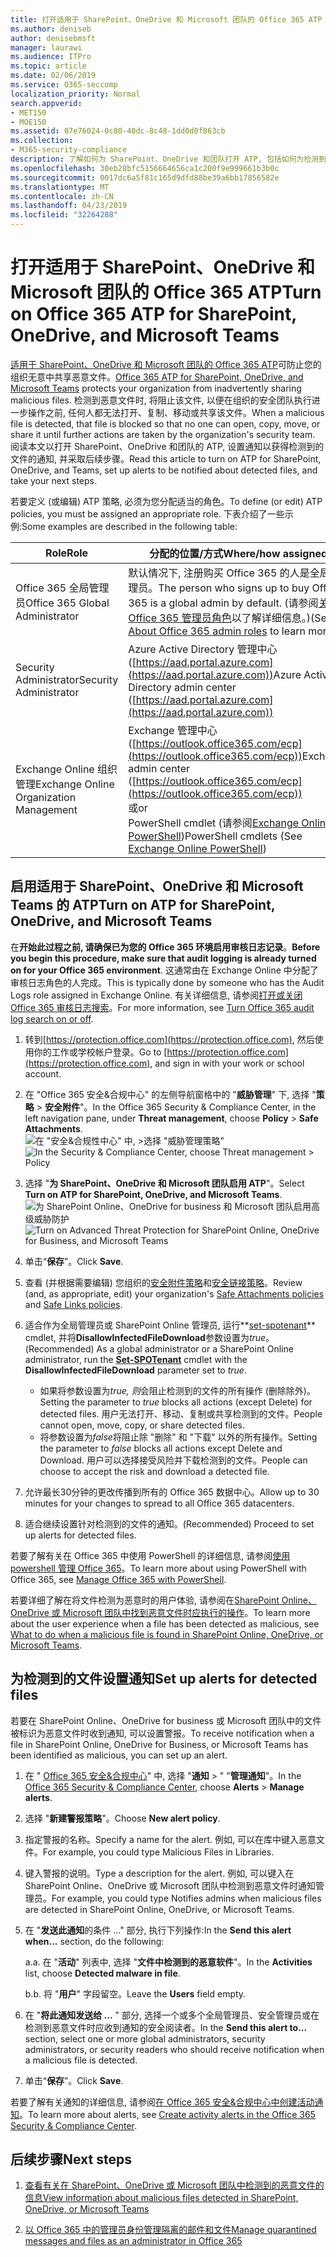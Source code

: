 ```yaml
---
title: 打开适用于 SharePoint、OneDrive 和 Microsoft 团队的 Office 365 ATP
ms.author: deniseb
author: denisebmsft
manager: laurawi
ms.audience: ITPro
ms.topic: article
ms.date: 02/06/2019
ms.service: O365-seccomp
localization_priority: Normal
search.appverid:
- MET150
- MOE150
ms.assetid: 07e76024-0c80-40dc-8c48-1dd0d0f863cb
ms.collection:
- M365-security-compliance
description: 了解如何为 SharePoint、OneDrive 和团队打开 ATP, 包括如何为检测到的文件设置通知。
ms.openlocfilehash: 30eb28bfc5156664656ca1c200f9e999661b3b0c
ms.sourcegitcommit: 0017dc6a5f81c165d9dfd88be39a6bb17856582e
ms.translationtype: MT
ms.contentlocale: zh-CN
ms.lasthandoff: 04/23/2019
ms.locfileid: "32264288"
---
```

# <a name="turn-on-office-365-atp-for-sharepoint-onedrive-and-microsoft-teams"></a><span data-ttu-id="ad6ec-103">打开适用于 SharePoint、OneDrive 和 Microsoft 团队的 Office 365 ATP</span><span class="sxs-lookup"><span data-stu-id="ad6ec-103">Turn on Office 365 ATP for SharePoint, OneDrive, and Microsoft Teams</span></span>

<span data-ttu-id="ad6ec-104">[适用于 SharePoint、OneDrive 和 Microsoft 团队的 Office 365 ATP](atp-for-spo-odb-and-teams.md)可防止您的组织无意中共享恶意文件。</span><span class="sxs-lookup"><span data-stu-id="ad6ec-104">[Office 365 ATP for SharePoint, OneDrive, and Microsoft Teams](atp-for-spo-odb-and-teams.md) protects your organization from inadvertently sharing malicious files.</span></span> <span data-ttu-id="ad6ec-105">检测到恶意文件时, 将阻止该文件, 以便在组织的安全团队执行进一步操作之前, 任何人都无法打开、复制、移动或共享该文件。</span><span class="sxs-lookup"><span data-stu-id="ad6ec-105">When a malicious file is detected, that file is blocked so that no one can open, copy, move, or share it until further actions are taken by the organization's security team.</span></span> <span data-ttu-id="ad6ec-106">阅读本文以打开 SharePoint、OneDrive 和团队的 ATP, 设置通知以获得检测到的文件的通知, 并采取后续步骤。</span><span class="sxs-lookup"><span data-stu-id="ad6ec-106">Read this article to turn on ATP for SharePoint, OneDrive, and Teams, set up alerts to be notified about detected files, and take your next steps.</span></span> 
  
<span data-ttu-id="ad6ec-107">若要定义 (或编辑) ATP 策略, 必须为您分配适当的角色。</span><span class="sxs-lookup"><span data-stu-id="ad6ec-107">To define (or edit) ATP policies, you must be assigned an appropriate role.</span></span> <span data-ttu-id="ad6ec-108">下表介绍了一些示例:</span><span class="sxs-lookup"><span data-stu-id="ad6ec-108">Some examples are described in the following table:</span></span>

|<span data-ttu-id="ad6ec-109">Role</span><span class="sxs-lookup"><span data-stu-id="ad6ec-109">Role</span></span>  |<span data-ttu-id="ad6ec-110">分配的位置/方式</span><span class="sxs-lookup"><span data-stu-id="ad6ec-110">Where/how assigned</span></span>  |
|---------|---------|
|<span data-ttu-id="ad6ec-111">Office 365 全局管理员</span><span class="sxs-lookup"><span data-stu-id="ad6ec-111">Office 365 Global Administrator</span></span> |<span data-ttu-id="ad6ec-112">默认情况下, 注册购买 Office 365 的人是全局管理员。</span><span class="sxs-lookup"><span data-stu-id="ad6ec-112">The person who signs up to buy Office 365 is a global admin by default.</span></span> <span data-ttu-id="ad6ec-113">(请参阅[关于 Office 365 管理员角色](https://docs.microsoft.com/office365/admin/add-users/about-admin-roles)以了解详细信息。)</span><span class="sxs-lookup"><span data-stu-id="ad6ec-113">(See [About Office 365 admin roles](https://docs.microsoft.com/office365/admin/add-users/about-admin-roles) to learn more.)</span></span>         |
|<span data-ttu-id="ad6ec-114">Security Administrator</span><span class="sxs-lookup"><span data-stu-id="ad6ec-114">Security Administrator</span></span> |<span data-ttu-id="ad6ec-115">Azure Active Directory 管理中心 ([https://aad.portal.azure.com](https://aad.portal.azure.com))</span><span class="sxs-lookup"><span data-stu-id="ad6ec-115">Azure Active Directory admin center ([https://aad.portal.azure.com](https://aad.portal.azure.com))</span></span>|
|<span data-ttu-id="ad6ec-116">Exchange Online 组织管理</span><span class="sxs-lookup"><span data-stu-id="ad6ec-116">Exchange Online Organization Management</span></span> |<span data-ttu-id="ad6ec-117">Exchange 管理中心 ([https://outlook.office365.com/ecp](https://outlook.office365.com/ecp))</span><span class="sxs-lookup"><span data-stu-id="ad6ec-117">Exchange admin center ([https://outlook.office365.com/ecp](https://outlook.office365.com/ecp))</span></span> <br><span data-ttu-id="ad6ec-118">或</span><span class="sxs-lookup"><span data-stu-id="ad6ec-118">or</span></span> <br>  <span data-ttu-id="ad6ec-119">PowerShell cmdlet (请参阅[Exchange Online PowerShell](https://docs.microsoft.com/powershell/exchange/exchange-online/exchange-online-powershell?view=exchange-ps))</span><span class="sxs-lookup"><span data-stu-id="ad6ec-119">PowerShell cmdlets (See [Exchange Online PowerShell](https://docs.microsoft.com/powershell/exchange/exchange-online/exchange-online-powershell?view=exchange-ps))</span></span> |
  
## <a name="turn-on-atp-for-sharepoint-onedrive-and-microsoft-teams"></a><span data-ttu-id="ad6ec-120">启用适用于 SharePoint、OneDrive 和 Microsoft Teams 的 ATP</span><span class="sxs-lookup"><span data-stu-id="ad6ec-120">Turn on ATP for SharePoint, OneDrive, and Microsoft Teams</span></span>

<span data-ttu-id="ad6ec-121">在**开始此过程之前, 请确保已为您的 Office 365 环境启用审核日志记录**。</span><span class="sxs-lookup"><span data-stu-id="ad6ec-121">**Before you begin this procedure, make sure that audit logging is already turned on for your Office 365 environment**.</span></span> <span data-ttu-id="ad6ec-122">这通常由在 Exchange Online 中分配了审核日志角色的人完成。</span><span class="sxs-lookup"><span data-stu-id="ad6ec-122">This is typically done by someone who has the Audit Logs role assigned in Exchange Online.</span></span> <span data-ttu-id="ad6ec-123">有关详细信息, 请参阅[打开或关闭 Office 365 审核日志搜索](turn-audit-log-search-on-or-off.md)。</span><span class="sxs-lookup"><span data-stu-id="ad6ec-123">For more information, see [Turn Office 365 audit log search on or off](turn-audit-log-search-on-or-off.md).</span></span>
  
1. <span data-ttu-id="ad6ec-124">转到[https://protection.office.com](https://protection.office.com), 然后使用你的工作或学校帐户登录。</span><span class="sxs-lookup"><span data-stu-id="ad6ec-124">Go to [https://protection.office.com](https://protection.office.com), and sign in with your work or school account.</span></span>
    
2. <span data-ttu-id="ad6ec-125">在 "Office 365 安全&amp;合规中心" 的左侧导航窗格中的 "**威胁管理**" 下, 选择 "**策略** \> **安全附件**"。</span><span class="sxs-lookup"><span data-stu-id="ad6ec-125">In the Office 365 Security &amp; Compliance Center, in the left navigation pane, under **Threat management**, choose **Policy** \> **Safe Attachments**.</span></span> <br/><span data-ttu-id="ad6ec-126">![在 "安全&amp;合规性中心" 中, \>选择 "威胁管理策略"](media/08849c91-f043-4cd1-a55e-d440c86442f2.png)</span><span class="sxs-lookup"><span data-stu-id="ad6ec-126">![In the Security &amp; Compliance Center, choose Threat management \> Policy](media/08849c91-f043-4cd1-a55e-d440c86442f2.png)</span></span>
  
3. <span data-ttu-id="ad6ec-127">选择 "**为 SharePoint、OneDrive 和 Microsoft 团队启用 ATP**"。</span><span class="sxs-lookup"><span data-stu-id="ad6ec-127">Select **Turn on ATP for SharePoint, OneDrive, and Microsoft Teams**.</span></span><br/><span data-ttu-id="ad6ec-128">![为 SharePoint Online、OneDrive for business 和 Microsoft 团队启用高级威胁防护](media/48cfaace-59cc-4e60-bf86-05ff6b99bdbf.png)</span><span class="sxs-lookup"><span data-stu-id="ad6ec-128">![Turn on Advanced Threat Protection for SharePoint Online, OneDrive for Business, and Microsoft Teams](media/48cfaace-59cc-4e60-bf86-05ff6b99bdbf.png)</span></span>
  
4. <span data-ttu-id="ad6ec-129">单击“**保存**”。</span><span class="sxs-lookup"><span data-stu-id="ad6ec-129">Click **Save**.</span></span>
    
5. <span data-ttu-id="ad6ec-130">查看 (并根据需要编辑) 您组织的[安全附件策略](set-up-atp-safe-attachments-policies.md)和[安全链接策略](set-up-atp-safe-links-policies.md)。</span><span class="sxs-lookup"><span data-stu-id="ad6ec-130">Review (and, as appropriate, edit) your organization's [Safe Attachments policies](set-up-atp-safe-attachments-policies.md) and [Safe Links policies](set-up-atp-safe-links-policies.md).</span></span>
    
6. <span data-ttu-id="ad6ec-131">适合作为全局管理员或 SharePoint Online 管理员, 运行**[set-spotenant](https://docs.microsoft.com/powershell/module/sharepoint-online/Set-SPOTenant?view=sharepoint-ps)** cmdlet, 并将**DisallowInfectedFileDownload**参数设置为*true*。</span><span class="sxs-lookup"><span data-stu-id="ad6ec-131">(Recommended) As a global administrator or a SharePoint Online administrator, run the **[Set-SPOTenant](https://docs.microsoft.com/powershell/module/sharepoint-online/Set-SPOTenant?view=sharepoint-ps)** cmdlet with the **DisallowInfectedFileDownload** parameter set to  *true*.</span></span> <br/>
      - <span data-ttu-id="ad6ec-132">如果将参数设置为*true, 则*会阻止检测到的文件的所有操作 (删除除外)。</span><span class="sxs-lookup"><span data-stu-id="ad6ec-132">Setting the parameter to *true* blocks all actions (except Delete) for detected files.</span></span> <span data-ttu-id="ad6ec-133">用户无法打开、移动、复制或共享检测到的文件。</span><span class="sxs-lookup"><span data-stu-id="ad6ec-133">People cannot open, move, copy, or share detected files.</span></span>
      - <span data-ttu-id="ad6ec-134">将参数设置为*false*将阻止除 "删除" 和 "下载" 以外的所有操作。</span><span class="sxs-lookup"><span data-stu-id="ad6ec-134">Setting the parameter to *false* blocks all actions except Delete and Download.</span></span> <span data-ttu-id="ad6ec-135">用户可以选择接受风险并下载检测到的文件。</span><span class="sxs-lookup"><span data-stu-id="ad6ec-135">People can choose to accept the risk and download a detected file.</span></span>  
   
7. <span data-ttu-id="ad6ec-136">允许最长30分钟的更改传播到所有的 Office 365 数据中心。</span><span class="sxs-lookup"><span data-stu-id="ad6ec-136">Allow up to 30 minutes for your changes to spread to all Office 365 datacenters.</span></span>
    
8. <span data-ttu-id="ad6ec-137">适合继续设置针对检测到的文件的通知。</span><span class="sxs-lookup"><span data-stu-id="ad6ec-137">(Recommended) Proceed to set up alerts for detected files.</span></span>
    
<span data-ttu-id="ad6ec-138">若要了解有关在 Office 365 中使用 PowerShell 的详细信息, 请参阅[使用 powershell 管理 Office 365](https://docs.microsoft.com/office365/enterprise/powershell/manage-office-365-with-office-365-powershell)。</span><span class="sxs-lookup"><span data-stu-id="ad6ec-138">To learn more about using PowerShell with Office 365, see [Manage Office 365 with PowerShell](https://docs.microsoft.com/office365/enterprise/powershell/manage-office-365-with-office-365-powershell).</span></span> 

<span data-ttu-id="ad6ec-139">若要详细了解在将文件检测为恶意时的用户体验, 请参阅在[SharePoint Online、OneDrive 或 Microsoft 团队中找到恶意文件时应执行的操作](https://support.office.com/article/01e902ad-a903-4e0f-b093-1e1ac0c37ad2)。</span><span class="sxs-lookup"><span data-stu-id="ad6ec-139">To learn more about the user experience when a file has been detected as malicious, see [What to do when a malicious file is found in SharePoint Online, OneDrive, or Microsoft Teams](https://support.office.com/article/01e902ad-a903-4e0f-b093-1e1ac0c37ad2).</span></span> 
  
## <a name="set-up-alerts-for-detected-files"></a><span data-ttu-id="ad6ec-140">为检测到的文件设置通知</span><span class="sxs-lookup"><span data-stu-id="ad6ec-140">Set up alerts for detected files</span></span>

<span data-ttu-id="ad6ec-141">若要在 SharePoint Online、OneDrive for business 或 Microsoft 团队中的文件被标识为恶意文件时收到通知, 可以设置警报。</span><span class="sxs-lookup"><span data-stu-id="ad6ec-141">To receive notification when a file in SharePoint Online, OneDrive for Business, or Microsoft Teams has been identified as malicious, you can set up an alert.</span></span>
  
1. <span data-ttu-id="ad6ec-142">在 " [Office 365 安全&amp;合规中心](https://protection.office.com)" 中, 选择 "**通知** \> " "**管理通知**"。</span><span class="sxs-lookup"><span data-stu-id="ad6ec-142">In the [Office 365 Security &amp; Compliance Center](https://protection.office.com), choose **Alerts** \> **Manage alerts**.</span></span>
    
2. <span data-ttu-id="ad6ec-143">选择 "**新建警报策略**"。</span><span class="sxs-lookup"><span data-stu-id="ad6ec-143">Choose **New alert policy**.</span></span>
    
3. <span data-ttu-id="ad6ec-144">指定警报的名称。</span><span class="sxs-lookup"><span data-stu-id="ad6ec-144">Specify a name for the alert.</span></span> <span data-ttu-id="ad6ec-145">例如, 可以在库中键入恶意文件。</span><span class="sxs-lookup"><span data-stu-id="ad6ec-145">For example, you could type Malicious Files in Libraries.</span></span>
    
4. <span data-ttu-id="ad6ec-146">键入警报的说明。</span><span class="sxs-lookup"><span data-stu-id="ad6ec-146">Type a description for the alert.</span></span> <span data-ttu-id="ad6ec-147">例如, 可以键入在 SharePoint Online、OneDrive 或 Microsoft 团队中检测到恶意文件时通知管理员。</span><span class="sxs-lookup"><span data-stu-id="ad6ec-147">For example, you could type Notifies admins when malicious files are detected in SharePoint Online, OneDrive, or Microsoft Teams.</span></span>
    
5. <span data-ttu-id="ad6ec-148">在 "**发送此通知**的条件 ..." 部分, 执行下列操作:</span><span class="sxs-lookup"><span data-stu-id="ad6ec-148">In the **Send this alert when...** section, do the following:</span></span> 
    
    <span data-ttu-id="ad6ec-149">a.</span><span class="sxs-lookup"><span data-stu-id="ad6ec-149">a.</span></span> <span data-ttu-id="ad6ec-150">在 "**活动**" 列表中, 选择 "**文件中检测到的恶意软件**"。</span><span class="sxs-lookup"><span data-stu-id="ad6ec-150">In the **Activities** list, choose **Detected malware in file**.</span></span>
    
    <span data-ttu-id="ad6ec-151">b.</span><span class="sxs-lookup"><span data-stu-id="ad6ec-151">b.</span></span> <span data-ttu-id="ad6ec-152">将 "**用户**" 字段留空。</span><span class="sxs-lookup"><span data-stu-id="ad6ec-152">Leave the **Users** field empty.</span></span> 
    
6. <span data-ttu-id="ad6ec-153">在 "**将此通知发送给 ...** " 部分, 选择一个或多个全局管理员、安全管理员或在检测到恶意文件时应收到通知的安全阅读者。</span><span class="sxs-lookup"><span data-stu-id="ad6ec-153">In the **Send this alert to...** section, select one or more global administrators, security administrators, or security readers who should receive notification when a malicious file is detected.</span></span> 
    
7. <span data-ttu-id="ad6ec-154">单击“**保存**”。</span><span class="sxs-lookup"><span data-stu-id="ad6ec-154">Click **Save**.</span></span>
    
<span data-ttu-id="ad6ec-155">若要了解有关通知的详细信息, 请参阅[在 Office 365 安全&amp;合规中心中创建活动通知](create-activity-alerts.md)。</span><span class="sxs-lookup"><span data-stu-id="ad6ec-155">To learn more about alerts, see [Create activity alerts in the Office 365 Security &amp; Compliance Center](create-activity-alerts.md).</span></span> 
  
## <a name="next-steps"></a><span data-ttu-id="ad6ec-156">后续步骤</span><span class="sxs-lookup"><span data-stu-id="ad6ec-156">Next steps</span></span>

1. [<span data-ttu-id="ad6ec-157">查看有关在 SharePoint、OneDrive 或 Microsoft 团队中检测到的恶意文件的信息</span><span class="sxs-lookup"><span data-stu-id="ad6ec-157">View information about malicious files detected in SharePoint, OneDrive, or Microsoft Teams</span></span>](malicious-files-detected-in-spo-odb-or-teams.md)
    
2. [<span data-ttu-id="ad6ec-158">以 Office 365 中的管理员身份管理隔离的邮件和文件</span><span class="sxs-lookup"><span data-stu-id="ad6ec-158">Manage quarantined messages and files as an administrator in Office 365</span></span>](manage-quarantined-messages-and-files.md)
    

  

